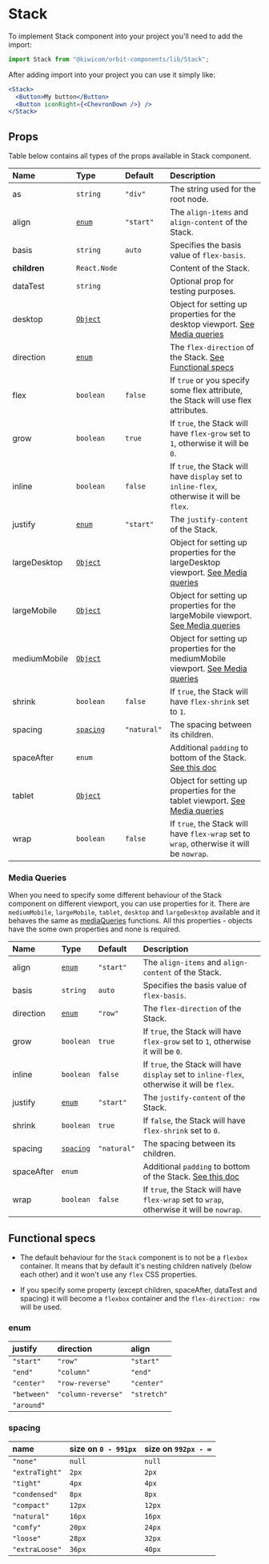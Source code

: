 # Stack

To implement Stack component into your project you'll need to add the import:

```jsx
import Stack from "@kiwicom/orbit-components/lib/Stack";
```

After adding import into your project you can use it simply like:

```jsx
<Stack>
  <Button>My button</Button>
  <Button iconRight={<ChevronDown />} />
</Stack>
```

## Props

Table below contains all types of the props available in Stack component.

| Name         | Type                       | Default     | Description                                                                                                                                     |
| :----------- | :------------------------- | :---------- | :---------------------------------------------------------------------------------------------------------------------------------------------- |
| as           | `string`                   | `"div"`     | The string used for the root node.                                                                                                              |
| align        | [`enum`](#enum)            | `"start"`   | The `align-items` and `align-content` of the Stack.                                                                                             |
| basis        | `string`                   | `auto`      | Specifies the basis value of `flex-basis`.                                                                                                      |
| **children** | `React.Node`               |             | Content of the Stack.                                                                                                                           |
| dataTest     | `string`                   |             | Optional prop for testing purposes.                                                                                                             |
| desktop      | [`Object`](#media-queries) |             | Object for setting up properties for the desktop viewport. [See Media queries](#media-queries)                                                  |
| direction    | [`enum`](#enum)            |             | The `flex-direction` of the Stack. [See Functional specs](#functional-specs)                                                                    |
| flex         | `boolean`                  | `false`     | If `true` or you specify some flex attribute, the Stack will use flex attributes.                                                               |
| grow         | `boolean`                  | `true`      | If `true`, the Stack will have `flex-grow` set to `1`, otherwise it will be `0`.                                                                |
| inline       | `boolean`                  | `false`     | If `true`, the Stack will have `display` set to `inline-flex`, otherwise it will be `flex`.                                                     |
| justify      | [`enum`](#enum)            | `"start"`   | The `justify-content` of the Stack.                                                                                                             |
| largeDesktop | [`Object`](#media-queries) |             | Object for setting up properties for the largeDesktop viewport. [See Media queries](#media-queries)                                             |
| largeMobile  | [`Object`](#media-queries) |             | Object for setting up properties for the largeMobile viewport. [See Media queries](#media-queries)                                              |
| mediumMobile | [`Object`](#media-queries) |             | Object for setting up properties for the mediumMobile viewport. [See Media queries](#media-queries)                                             |
| shrink       | `boolean`                  | `false`     | If `true`, the Stack will have `flex-shrink` set to `1`.                                                                                        |
| spacing      | [`spacing`](#spacing)      | `"natural"` | The spacing between its children.                                                                                                               |
| spaceAfter   | `enum`                     |             | Additional `padding` to bottom of the Stack. [See this doc](https://github.com/kiwicom/orbit-components/tree/master/src/common/getSpacingToken) |
| tablet       | [`Object`](#media-queries) |             | Object for setting up properties for the tablet viewport. [See Media queries](#media-queries)                                                   |
| wrap         | `boolean`                  | `false`     | If `true`, the Stack will have `flex-wrap` set to `wrap`, otherwise it will be `nowrap`.                                                        |

### Media Queries

When you need to specify some different behaviour of the Stack component on different viewport, you can use properties for it.
There are `mediumMobile`, `largeMobile`, `tablet`, `desktop` and `largeDesktop` available and it behaves the same as [mediaQueries](https://github.com/kiwicom/orbit-components/tree/master/src/utils/mediaQuery) functions.
All this properties - objects have the some own properties and none is required.

| Name       | Type                  | Default     | Description                                                                                                                                     |
| :--------- | :-------------------- | :---------- | :---------------------------------------------------------------------------------------------------------------------------------------------- |
| align      | [`enum`](#enum)       | `"start"`   | The `align-items` and `align-content` of the Stack.                                                                                             |
| basis      | `string`              | `auto`      | Specifies the basis value of `flex-basis`.                                                                                                      |
| direction  | [`enum`](#enum)       | `"row"`     | The `flex-direction` of the Stack.                                                                                                              |
| grow       | `boolean`             | `true`      | If `true`, the Stack will have `flex-grow` set to `1`, otherwise it will be `0`.                                                                |
| inline     | `boolean`             | `false`     | If `true`, the Stack will have `display` set to `inline-flex`, otherwise it will be `flex`.                                                     |
| justify    | [`enum`](#enum)       | `"start"`   | The `justify-content` of the Stack.                                                                                                             |
| shrink     | `boolean`             | `true`      | If `false`, the Stack will have `flex-shrink` set to `0`.                                                                                       |
| spacing    | [`spacing`](#spacing) | `"natural"` | The spacing between its children.                                                                                                               |
| spaceAfter | `enum`                |             | Additional `padding` to bottom of the Stack. [See this doc](https://github.com/kiwicom/orbit-components/tree/master/src/common/getSpacingToken) |
| wrap       | `boolean`             | `false`     | If `true`, the Stack will have `flex-wrap` set to `wrap`, otherwise it will be `nowrap`.                                                        |

## Functional specs

- The default behaviour for the `Stack` component is to not be a `flexbox` container. It means that by default it's nesting children natively (below each other) and it won't use any `flex` CSS properties.

- If you specify some property (except children, spaceAfter, dataTest and spacing) it will become a `flexbox` container and the `flex-direction: row` will be used.

### enum

| justify     | direction          | align       |
| :---------- | :----------------- | :---------- |
| `"start"`   | `"row"`            | `"start"`   |
| `"end"`     | `"column"`         | `"end"`     |
| `"center"`  | `"row-reverse"`    | `"center"`  |
| `"between"` | `"column-reverse"` | `"stretch"` |
| `"around"`  |

### spacing

| name           | size on `0 - 991px` | size on `992px - ∞` |
| :------------- | :------------------ | :------------------ |
| `"none"`       | `null`              | `null`              |
| `"extraTight"` | `2px`               | `2px`               |
| `"tight"`      | `4px`               | `4px`               |
| `"condensed"`  | `8px`               | `8px`               |
| `"compact"`    | `12px`              | `12px`              |
| `"natural"`    | `16px`              | `16px`              |
| `"comfy"`      | `20px`              | `24px`              |
| `"loose"`      | `28px`              | `32px`              |
| `"extraLoose"` | `36px`              | `40px`              |
